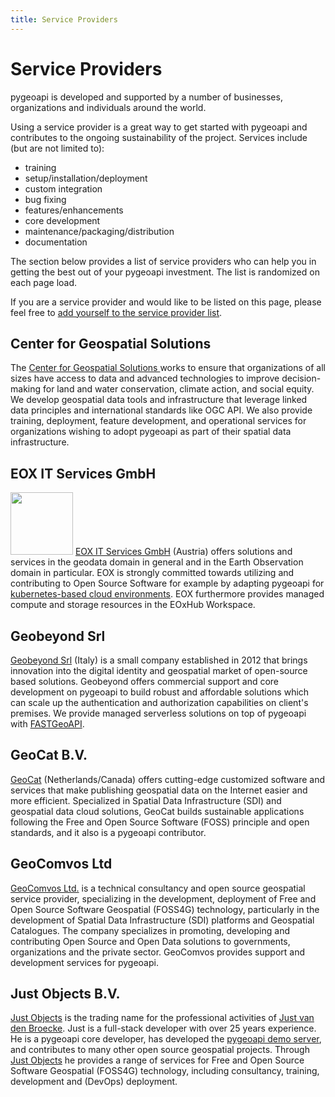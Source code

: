 ```yaml
---
title: Service Providers
---
```


# Service Providers

pygeoapi is developed and supported by a number of businesses, organizations and individuals around the world.

Using a service provider is a great way to get started with pygeoapi and contributes to the ongoing sustainability of the project.  Services include (but are not limited to):

- training
- setup/installation/deployment
- custom integration
- bug fixing
- features/enhancements
- core development
- maintenance/packaging/distribution
- documentation

The section below provides a list of service providers who can help you in getting the best out of your pygeoapi investment.  The list is randomized on each page load.

If you are a service provider and would like to be listed on this page, please feel free to [add yourself to the service provider list](https://github.com/geopython/pygeoapi.io/blob/master/docs/community/service-providers/index.md).

<div id="service-provider-list">

  <div class="service-provider">
    <h2>Center for Geospatial Solutions</h2>
    <p>
      <span>The <a href="https://www.lincolninst.edu/center-geospatial-solutions">Center for Geospatial Solutions </a> works to ensure that organizations of all sizes have access to data and advanced technologies to improve decision-making for land and water conservation, climate action, and social equity. We develop geospatial data tools and infrastructure that leverage linked data principles and international standards like OGC API. We also provide training, deployment, feature development, and operational services for organizations wishing to adopt pygeoapi as part of their spatial data infrastructure.</span>
    </p>
  </div>

  <div class="service-provider">
    <h2>EOX IT Services GmbH</h2>
    <p>
      <span><a href="https://eox.at"><img width="100" src="https://eox.at/EOX_Logo.svg"/></a></span>
      <span><a href="https://eox.at">EOX IT Services GmbH</a> (Austria) offers solutions and services in the geodata domain in general and in the Earth Observation domain in particular. EOX is strongly committed towards utilizing and contributing to Open Source Software for example by adapting pygeoapi for <a href="https://github.com/eurodatacube/pygeoapi-kubernetes-papermill">kubernetes-based cloud environments</a>. EOX furthermore provides managed compute and storage resources in the EOxHub Workspace.</span>
    </p>
  </div>

  <div class="service-provider">
    <h2>Geobeyond Srl</h2>
    <p>
      <span><a href="http://www.geobeyond.it">Geobeyond Srl</a> (Italy) is a small company established in 2012 that brings innovation into the digital identity and geospatial market of open-source based solutions. Geobeyond offers commercial support and core development on pygeoapi to build robust and affordable solutions which can scale up the authentication and authorization capabilities on client's premises. We provide managed serverless solutions on top of pygeoapi with <a href="https://github.com/geobeyond/fastgeoapi">FASTGeoAPI</a>.</span>
    </p>
  </div>

  <div class="service-provider">
    <h2>GeoCat B.V.</h2>
    <p>
      <span><a href="https://geocat.net">GeoCat</a> (Netherlands/Canada) offers cutting-edge customized software and services that make publishing geospatial data on the Internet easier and more efficient. Specialized in Spatial Data Infrastructure (SDI) and geospatial data cloud solutions, GeoCat builds sustainable applications following the Free and Open Source Software (FOSS) principle and open standards, and it also is a pygeoapi contributor.</span>
    </p>
  </div>

  <div class="service-provider">
    <h2>GeoComvos Ltd</h2>
    <p>
      <span><a href="http://geocomvos.com">GeoComvos Ltd.</a> is a technical consultancy and open source geospatial service provider, specializing in the development, deployment of Free and Open Source Software Geospatial (FOSS4G) technology, particularly in the development of Spatial Data Infrastructure (SDI) platforms and Geospatial Catalogues. The company specializes in promoting, developing and contributing Open Source and Open Data solutions to governments, organizations and the private sector. GeoComvos provides support and development services for pygeoapi.</span>
    </p>
  </div>

  <div class="service-provider">
    <h2>Just Objects B.V.</h2>
    <p>
      <span><a href="https://justobjects.nl">Just Objects</a> is the trading name for the professional activities of <a href="https://github.com/justb4">Just van den Broecke</a>. 
         Just is a full-stack developer with over 25 years experience.
       He is a pygeoapi core developer, has developed the <a href="https://demo.pygeoapi.io">pygeoapi demo server</a>, and contributes to many other open source geospatial projects. 
        Through <a href="https://justobjects.nl">Just Objects</a> he provides a range of services for Free and Open Source Software Geospatial (FOSS4G) technology, including consultancy, training, development and (DevOps) deployment.</span>
    </p>
  </div>

</div>


<script>

// shuffle divs randomly
// from https://stackoverflow.com/a/43980082 (2022-01-15)

function shuffle() {
  var container = document.getElementById("service-provider-list");
  var elementsArray = Array.prototype.slice.call(container.getElementsByClassName("service-provider"));
  elementsArray.forEach(function(element){
    container.removeChild(element);
  })
  shuffleArray(elementsArray);
  elementsArray.forEach(function(element){
    container.appendChild(element);
  })
}

function shuffleArray(array) {
    for (var i = array.length - 1; i > 0; i--) {
        var j = Math.floor(Math.random() * (i + 1));
        var temp = array[i];
        array[i] = array[j];
        array[j] = temp;
    }
    return array;
}

shuffle();
</script>
